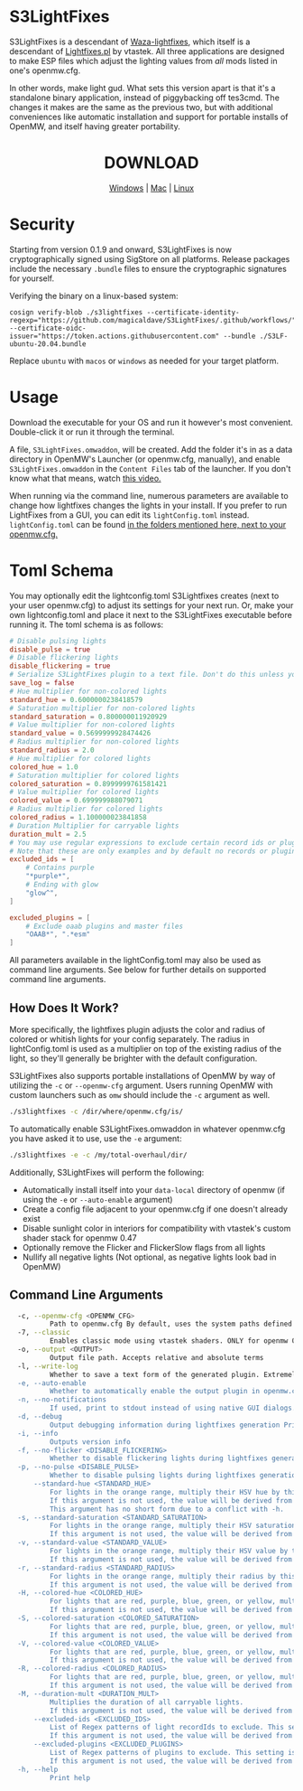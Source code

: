 # S3LightFixes

S3LightFixes is a descendant of [Waza-lightfixes](https://modding-openmw.com/mods/waza_lightfixes/), which itself is a descendant of [Lightfixes.pl](https://modding-openmw.com/tips/custom-shaders/#lightfixes-plugin) by vtastek. All three applications are designed to make ESP files which adjust the lighting values from *all* mods listed in one's openmw.cfg.

In other words, make light gud. What sets this version apart is that it's a standalone binary application, instead of piggybacking off tes3cmd. The changes it makes are the same as the previous two, but with additional conveniences like automatic installation and support for portable installs of OpenMW, and itself having greater portability.

<div align="center">
<h1>DOWNLOAD</h1>

[Windows](https://github.com/magicaldave/S3LightFixes/releases/latest/download/windows-latest.zip) | [Mac](https://github.com/magicaldave/S3LightFixes/releases/latest/download/macos-latest.zip) | [Linux](https://github.com/magicaldave/S3LightFixes/releases/latest/download/ubuntu-latest.zip)
</div>

# Security

Starting from version 0.1.9 and onward, S3LightFixes is now cryptographically signed using SigStore on all platforms. Release packages include the necessary `.bundle` files to ensure the cryptographic signatures for yourself.

Verifying the binary on a linux-based system:

```
cosign verify-blob ./s3lightfixes --certificate-identity-regexp="https://github.com/magicaldave/S3LightFixes/.github/workflows/" --certificate-oidc-issuer="https://token.actions.githubusercontent.com" --bundle ./S3LF-ubuntu-20.04.bundle
```

Replace `ubuntu` with `macos` or `windows` as needed for your target platform.

# Usage

Download the executable for your OS and run it however's most convenient. Double-click it or run it through the terminal.

A file, `S3LightFixes.omwaddon`, will be created. Add the folder it's in as a data directory in OpenMW's Launcher (or openmw.cfg, manually), and enable `S3LightFixes.omwaddon` in the `Content Files` tab of the launcher. If you don't know what that means, watch [this video.](https://www.youtube.com/watch?v=xzq_ksVuRgc&themeRefresh=1)

When running via the command line, numerous parameters are available to change how lightfixes changes the lights in your install. If you prefer to run LightFixes from a GUI, you can edit its `lightConfig.toml` instead. `lightConfig.toml` can be found [in the folders mentioned here, next to your openmw.cfg.](https://openmw.readthedocs.io/en/latest/reference/modding/paths.html)

# Toml Schema

You may optionally edit the lightconfig.toml S3Lightfixes creates (next to your user openmw.cfg) to adjust its settings for your next run.
Or, make your own lightconfig.toml and place it next to the S3LightFixes executable before running it. The toml schema is as follows:

```toml
# Disable pulsing lights
disable_pulse = true
# Disable flickering lights
disable_flickering = true
# Serialize S3LightFixes plugin to a text file. Don't do this unless you're asked to (or just curious)
save_log = false
# Hue multiplier for non-colored lights
standard_hue = 0.6000000238418579
# Saturation multiplier for non-colored lights
standard_saturation = 0.800000011920929
# Value multiplier for non-colored lights
standard_value = 0.5699999928474426
# Radius multiplier for non-colored lights
standard_radius = 2.0
# Hue multiplier for colored lights
colored_hue = 1.0
# Saturation multiplier for colored lights
colored_saturation = 0.8999999761581421
# Value multiplier for colored lights
colored_value = 0.699999988079071
# Radius multiplier for colored lights
colored_radius = 1.100000023841858
# Duration Multiplier for carryable lights
duration_mult = 2.5
# You may use regular expressions to exclude certain record ids or plugins from the set
# Note that these are only examples and by default no records or plugins are currently excluded.
excluded_ids = [
    # Contains purple
    "*purple*",
    # Ending with glow
    "glow^",
]

excluded_plugins = [
    # Exclude oaab plugins and master files
    "OAAB*", ".*esm"
]
```

All parameters available in the lightConfig.toml may also be used as command line arguments. See below for further details on supported command line arguments.

## How Does It Work?

More specifically, the lightfixes plugin adjusts the color and radius of colored or whitish lights for your config separately. The radius in lightConfig.toml is used as a multiplier on top of the existing radius of the light, so they'll generally be brighter with the default configuration.

S3LightFixes also supports portable installations of OpenMW by way of utilizing the `-c` or `--openmw-cfg` argument.
Users running OpenMW with custom launchers such as `omw` should include the `-c` argument as well.

```sh
./s3lightfixes -c /dir/where/openmw.cfg/is/
```

To automatically enable S3LightFixes.omwaddon in whatever openmw.cfg you have asked it to use, use the `-e` argument:

```sh
./s3lightfixes -e -c /my/total-overhaul/dir/
```

Additionally, S3LightFixes will perform the following:

- Automatically install itself into your `data-local` directory of openmw (if using the `-e` or `--auto-enable` argument)
- Create a config file adjacent to your openmw.cfg if one doesn't already exist
- Disable sunlight color in interiors for compatibility with vtastek's custom shader stack for openmw 0.47
- Optionally remove the Flicker and FlickerSlow flags from all lights
- Nullify all negative lights (Not optional, as negative lights look bad in OpenMW)

## Command Line Arguments

```sh
  -c, --openmw-cfg <OPENMW_CFG>
          Path to openmw.cfg By default, uses the system paths defined by: https://openmw.readthedocs.io/en/latest/reference/modding/paths.html Can be the literal path to an openmw.cfg file (including not literally being called openmw.cfg) Or the directory in which an openmw.cfg file lives
  -7, --classic
          Enables classic mode using vtastek shaders. ONLY for openmw 0.47. Relevant shaders can be found in the OpenMW discord: https://discord.com/channels/260439894298460160/718892786157617163/966468825321177148
  -o, --output <OUTPUT>
          Output file path. Accepts relative and absolute terms
  -l, --write-log
          Whether to save a text form of the generated plugin. Extremely verbose! You probably don't want to enable this unless asked specifically to do so
  -e, --auto-enable
          Whether to automatically enable the output plugin in openmw.cfg. Disabled by default, and only available via CLI. Typically lightfixes is ran under momw-configurator, making this param unnecessary for many users
  -n, --no-notifications
          If used, print to stdout instead of using native GUI dialogs. Not available on android
  -d, --debug
          Output debugging information during lightfixes generation Primarily displays output related to the openmw.cfg being used for generation
  -i, --info
          Outputs version info
  -f, --no-flicker <DISABLE_FLICKERING>
          Whether to disable flickering lights during lightfixes generation [possible values: true, false]
  -p, --no-pulse <DISABLE_PULSE>
          Whether to disable pulsing lights during lightfixes generation [possible values: true, false]
      --standard-hue <STANDARD_HUE>
          For lights in the orange range, multiply their HSV hue by this value.
          If this argument is not used, the value will be derived from lightConfig.toml or use the default value of 0.62.
          This argument has no short form due to a conflict with -h.
  -s, --standard-saturation <STANDARD_SATURATION>
          For lights in the orange range, multiply their HSV saturation by this amount.
          If this argument is not used, the value will be derived from lightConfig.toml or use the default value of 0.8.
  -v, --standard-value <STANDARD_VALUE>
          For lights in the orange range, multiply their HSV value by this amount.
          If this argument is not used, the value will be derived from lightConfig.toml or use the default value of 0.57.
  -r, --standard-radius <STANDARD_RADIUS>
          For lights in the orange range, multiply their radius by this value.
          If this argument is not used, the value will be derived from lightConfig.toml or use the default value of 1.2.
  -H, --colored-hue <COLORED_HUE>
          For lights that are red, purple, blue, green, or yellow, multiply their HSV hue by this value.
          If this argument is not used, the value will be derived from lightConfig.toml or use the default value of 1.
  -S, --colored-saturation <COLORED_SATURATION>
          For lights that are red, purple, blue, green, or yellow, multiply their HSV saturation by this amount.
          If this argument is not used, the value will be derived from lightConfig.toml or use the default value of 0.9.
  -V, --colored-value <COLORED_VALUE>
          For lights that are red, purple, blue, green, or yellow, multiply their HSV value by this amount.
          If this argument is not used, the value will be derived from lightConfig.toml or use the default value of 0.7.
  -R, --colored-radius <COLORED_RADIUS>
          For lights that are red, purple, blue, green, or yellow, multiply their radius by this value.
          If this argument is not used, the value will be derived from lightConfig.toml or use the default value of 1.1.
  -M, --duration-mult <DURATION_MULT>
          Multiplies the duration of all carryable lights.
          If this argument is not used, the value will be derived from lightConfig.toml or use the default value of 2.5.
      --excluded-ids <EXCLUDED_IDS>
          List of Regex patterns of light recordIds to exclude. This setting is *merged* onto values defined by lightconfig.toml.
          If this argument is not used, the value will be derived from lightConfig.toml.
      --excluded-plugins <EXCLUDED_PLUGINS>
          List of Regex patterns of plugins to exclude. This setting is *merged* onto values defined by lightconfig.toml.
          If this argument is not used, the value will be derived from lightConfig.toml.
  -h, --help
          Print help

```
